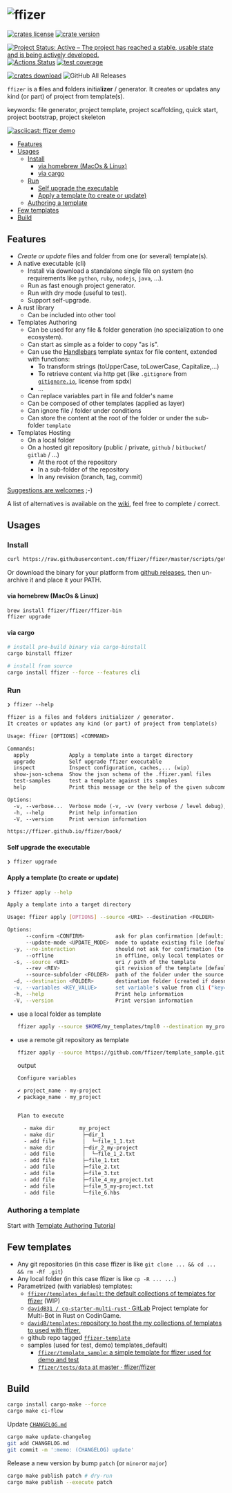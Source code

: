 # ![ffizer](https://raw.githubusercontent.com/ffizer/ffizer/master/docs/src/images/logo.svg?raw=true) <!-- omit in toc -->

<!-- copy badges from:
- [`repostatus.org`](https://www.repostatus.org/#active)
- [`Shields.io`: Quality metadata badges for open source projects](https://shields.io/#/)
-->

[![crates license](https://img.shields.io/crates/l/ffizer.svg)](http://creativecommons.org/publicdomain/zero/1.0/)
[![crate version](https://img.shields.io/crates/v/ffizer.svg)](https://crates.io/crates/ffizer)

[![Project Status: Active – The project has reached a stable, usable state and is being actively developed.](https://www.repostatus.org/badges/latest/active.svg)](https://www.repostatus.org/#active)
[![Actions Status](https://github.com/ffizer/ffizer/workflows/ci-flow/badge.svg)](https://github.com/ffizer/ffizer/actions)
[![test coverage](https://codecov.io/gh/ffizer/ffizer/branch/master/graph/badge.svg)](https://codecov.io/gh/ffizer/ffizer)

[![crates download](https://img.shields.io/crates/d/ffizer.svg)](https://crates.io/crates/ffizer)
![GitHub All Releases](https://img.shields.io/github/downloads/ffizer/ffizer/total.svg)

`ffizer` is a **f**iles and **f**olders initial**izer** / generator. It creates or updates any kind (or part) of project from template(s).

keywords: file generator, project template, project scaffolding, quick start, project bootstrap, project skeleton

[![asciicast: ffizer demo](https://raw.githubusercontent.com/ffizer/ffizer/master/docs/src/images/demo.gif)](https://asciinema.org/a/gIMUwo4H9X0EK0t6xhZ6ce6WZ)

- [Features](#features)
- [Usages](#usages)
  - [Install](#install)
    - [via homebrew (MacOs \& Linux)](#via-homebrew-macos--linux)
    - [via cargo](#via-cargo)
  - [Run](#run)
    - [Self upgrade the executable](#self-upgrade-the-executable)
    - [Apply a template (to create or update)](#apply-a-template-to-create-or-update)
  - [Authoring a template](#authoring-a-template)
- [Few templates](#few-templates)
- [Build](#build)

## Features

- _Create or update_ files and folder from one (or several) template(s).
- A native executable (cli)
  - Install via download a standalone single file on system (no requirements like `python`, `ruby`, `nodejs`, `java`, ...).
  - Run as fast enough project generator.
  - Run with dry mode (useful to test).
  - Support self-upgrade.
- A rust library
  - Can be included into other tool
- Templates Authoring
  - Can be used for any file & folder generation (no specialization to one ecosystem).
  - Can start as simple as a folder to copy "as is".
  - Can use the [Handlebars](https://handlebarsjs.com/guide/) template syntax for file content, extended with functions:
    - To transform strings (toUpperCase, toLowerCase, Capitalize,...)
    - To retrieve content via http get (like `.gitignore` from [`gitignore.io`](https://gitignore.io), license from spdx)
    - ...
  - Can replace variables part in file and folder's name
  - Can be composed of other templates (applied as layer)
  - Can ignore file / folder under conditions
  - Can store the content at the root of the folder or under the sub-folder `template`
- Templates Hosting
  - On a local folder
  - On a hosted git repository (public / private, `github` / `bitbucket`/ `gitlab` / ...)
    - At the root of the repository
    - In a sub-folder of the repository
    - In any revision (branch, tag, commit)

[Suggestions are welcomes](https://github.com/ffizer/ffizer/issues/) ;-)

A list of alternatives is available on the [wiki](https://github.com/ffizer/ffizer/wiki/Alternatives), feel free to complete / correct.

## Usages

### Install

```sh
curl https://raw.githubusercontent.com/ffizer/ffizer/master/scripts/getLatest.sh | bash
```

Or download the binary for your platform from [github releases](https://github.com/ffizer/ffizer/releases), then un-archive it and place it your PATH.

#### via homebrew (MacOs & Linux)

```sh
brew install ffizer/ffizer/ffizer-bin
ffizer upgrade
```

#### via cargo

```sh
# install pre-build binary via cargo-binstall
cargo binstall ffizer

# install from source
cargo install ffizer --force --features cli
```

### Run

```txt
❯ ffizer --help

ffizer is a files and folders initializer / generator.
It creates or updates any kind (or part) of project from template(s)

Usage: ffizer [OPTIONS] <COMMAND>

Commands:
  apply             Apply a template into a target directory
  upgrade           Self upgrade ffizer executable
  inspect           Inspect configuration, caches,... (wip)
  show-json-schema  Show the json schema of the .ffizer.yaml files
  test-samples      test a template against its samples
  help              Print this message or the help of the given subcommand(s)

Options:
  -v, --verbose...  Verbose mode (-v, -vv (very verbose / level debug), -vvv) print on stderr
  -h, --help        Print help information
  -V, --version     Print version information

https://ffizer.github.io/ffizer/book/
```

#### Self upgrade the executable

```sh
❯ ffizer upgrade
```

#### Apply a template (to create or update)

```sh
❯ ffizer apply --help

Apply a template into a target directory

Usage: ffizer apply [OPTIONS] --source <URI> --destination <FOLDER>

Options:
      --confirm <CONFIRM>          ask for plan confirmation [default: Never] [possible values: auto, always, never]
      --update-mode <UPDATE_MODE>  mode to update existing file [default: Ask] [possible values: ask, keep, override, update-as-remote, current-as-local, show-diff, merge]
  -y, --no-interaction             should not ask for confirmation (to use default value, to apply plan, to override, to run script,...)
      --offline                    in offline, only local templates or cached templates are used
  -s, --source <URI>               uri / path of the template
      --rev <REV>                  git revision of the template [default: master]
      --source-subfolder <FOLDER>  path of the folder under the source uri to use for template
  -d, --destination <FOLDER>       destination folder (created if doesn't exist)
  -v, --variables <KEY_VALUE>      set variable's value from cli ("key=value")
  -h, --help                       Print help information
  -V, --version                    Print version information

```

- use a local folder as template

  ```sh
  ffizer apply --source $HOME/my_templates/tmpl0 --destination my_project
  ```

- use a remote git repository as template

  ```sh
  ffizer apply --source https://github.com/ffizer/template_sample.git --destination my_project
  ```

  output

  ```sh
  Configure variables

  ✔ project_name · my-project
  ✔ package_name · my_project


  Plan to execute

    - make dir        my_project
    - make dir         ├─dir_1
    - add file         │  └─file_1_1.txt
    - make dir         ├─dir_2_my-project
    - add file         │  └─file_1_2.txt
    - add file         ├─file_1.txt
    - add file         ├─file_2.txt
    - add file         ├─file_3.txt
    - add file         ├─file_4_my_project.txt
    - add file         ├─file_5_my-project.txt
    - add file         └─file_6.hbs
  ```

### Authoring a template

Start with [Template Authoring Tutorial](https://ffizer.github.io/ffizer/book/authoring_tutorial.html)

## Few templates

- Any git repositories (in this case ffizer is like `git clone ... && cd ... && rm -Rf .git`)
- Any local folder (in this case ffizer is like `cp -R ... ...`)
- Parametrized (with variables) templates:
  - [`ffizer/templates_default`: the default collections of templates for ffizer](https://github.com/ffizer/templates_default) (WIP)
  - [`davidB31 / cg-starter-multi-rust` · GitLab](https://gitlab.com/davidB31/cg-starter-multi-rust) Project template for Multi-Bot in Rust on CodinGame.
  - [`davidB/templates`: repository to host the my collections of templates to used with ffizer.](https://github.com/davidB/templates)
  - github repo tagged [`ffizer-template`](https://github.com/topics/ffizer-template)
  - samples (used for test, demo)
    templates_default)
    - [`ffizer/template_sample`: a simple template for ffizer used for demo and test](https://github.com/ffizer/template_sample)
    - [`ffizer/tests/data` at master · ffizer/ffizer](https://github.com/ffizer/ffizer/tree/master/tests/data)

## Build

```sh
cargo install cargo-make --force
cargo make ci-flow
```

Update [`CHANGELOG.md`](./CHANGELOG.md)

```sh
cargo make update-changelog
git add CHANGELOG.md
git commit -m ':memo: (CHANGELOG) update'
```

Release a new version by bump `patch` (or `minor`or `major`)

```sh
cargo make publish patch # dry-run
cargo make publish --execute patch
```
